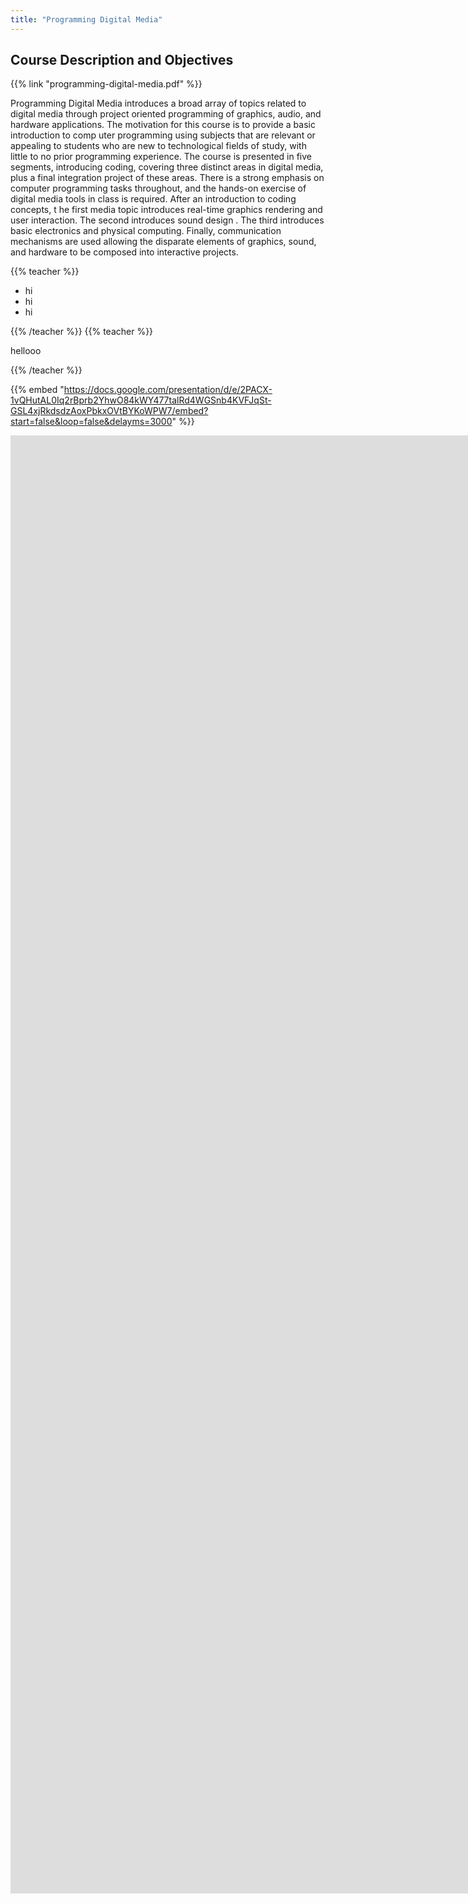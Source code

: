 ```yaml
---
title: "Programming Digital Media"
---
```


<script async src="//jsfiddle.net/oyz8zg40/1/embed/result/"></script>

## Course Description and Objectives

{{% link "programming-digital-media.pdf" %}}

Programming Digital Media introduces a broad array of topics related to digital media through project oriented programming of graphics, audio, and hardware applications. The motivation for this course is
to provide a basic introduction to comp
uter programming using subjects that are relevant or appealing
to students who are new to technological fields of study, with little to no prior programming experience.
The course is presented in
five
segments,
introducing coding,
covering three distinct areas in digital
media, plus a
final
integration
project of these areas. There is a strong emphasis on computer
programming tasks throughout, and the hands-on exercise of digital media
tools in class is required.
After an introduction to coding concepts, t
he first
media topic
introduces real-time graphics rendering
and user interaction. The second introduces sound design
. The third introduces basic electronics and
physical computing. Finally, communication mechanisms are used
allowing the disparate elements
of
graphics, sound, and hardware to be composed into interactive
projects.

{{% teacher %}}

- hi
- hi
- hi

{{% /teacher %}}
{{% teacher %}}

hellooo

{{% /teacher %}}

{{% embed "https://docs.google.com/presentation/d/e/2PACX-1vQHutAL0Iq2rBprb2YhwO84kWY477talRd4WGSnb4KVFJqSt-GSL4xjRkdsdzAoxPbkxOVtBYKoWPW7/embed?start=false&loop=false&delayms=3000" %}}

<iframe src="https://docs.google.com/presentation/d/e/2PACX-1vQHutAL0Iq2rBprb2YhwO84kWY477talRd4WGSnb4KVFJqSt-GSL4xjRkdsdzAoxPbkxOVtBYKoWPW7/embed?start=false&loop=false&delayms=3000" frameborder="0" width="3072" height="2333" allowfullscreen="true" mozallowfullscreen="true" webkitallowfullscreen="true"></iframe>
